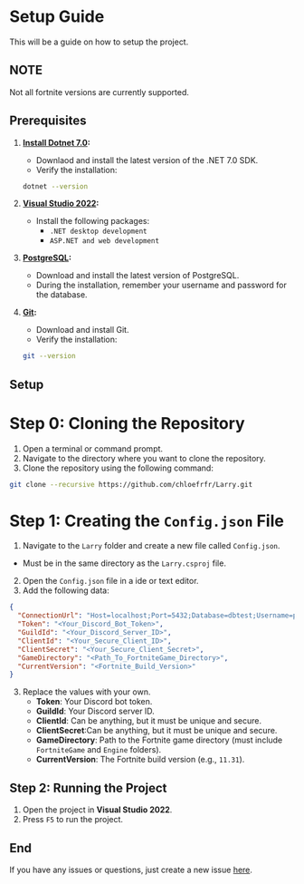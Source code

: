 # Setup Guide

This will be a guide on how to setup the project.

## **NOTE**

Not all fortnite versions are currently supported.

## **Prerequisites**

1. **[Install Dotnet 7.0](https://dotnet.microsoft.com/en-us/download/dotnet/7.0):**

   - Downlaod and install the latest version of the .NET 7.0 SDK.
   - Verify the installation:

   ```bash
   dotnet --version
   ```

2. **[Visual Studio 2022](https://visualstudio.microsoft.com/vs/):**

   - Install the following packages:
     - `.NET desktop development`
     - `ASP.NET and web development`

3. **[PostgreSQL](https://www.postgresql.org/download/):**

   - Download and install the latest version of PostgreSQL.
   - During the installation, remember your username and password for the database.

4. **[Git](https://git-scm.com/downloads):**

   - Download and install Git.
   - Verify the installation:

   ```bash
   git --version
   ```

## **Setup**

# **Step 0: Cloning the Repository**

1. Open a terminal or command prompt.
2. Navigate to the directory where you want to clone the repository.
3. Clone the repository using the following command:

```bash
git clone --recursive https://github.com/chloefrfr/Larry.git
```

# **Step 1: Creating the `Config.json` File**

1. Navigate to the `Larry` folder and create a new file called `Config.json`.

- Must be in the same directory as the `Larry.csproj` file.

2. Open the `Config.json` file in a ide or text editor.
3. Add the following data:

```json
{
  "ConnectionUrl": "Host=localhost;Port=5432;Database=dbtest;Username=postgres;Password=password;Pooling=true;MinPoolSize=1;MaxPoolSize=20;Timeout=600;",
  "Token": "<Your_Discord_Bot_Token>",
  "GuildId": "<Your_Discord_Server_ID>",
  "ClientId": "<Your_Secure_Client_ID>",
  "ClientSecret": "<Your_Secure_Client_Secret>",
  "GameDirectory": "<Path_To_FortniteGame_Directory>",
  "CurrentVersion": "<Fortnite_Build_Version>"
}
```

3. Replace the values with your own.
   - **Token**: Your Discord bot token.
   - **GuildId**: Your Discord server ID.
   - **ClientId**: Can be anything, but it must be unique and secure.
   - **ClientSecret**:Can be anything, but it must be unique and secure.
   - **GameDirectory**: Path to the Fortnite game directory (must include `FortniteGame` and `Engine` folders).
   - **CurrentVersion**: The Fortnite build version (e.g., `11.31`).

## **Step 2: Running the Project**

1. Open the project in **Visual Studio 2022**.
2. Press `F5` to run the project.

## End

If you have any issues or questions, just create a new issue [here](https://github.com/chloefrfr/Larry/issues).
